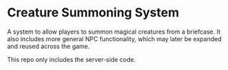 # Creature Summoning System
A system to allow players to summon magical creatures from a briefcase. It also includes more general NPC functionality, which may later be expanded and reused across the game.

This repo only includes the server-side code.